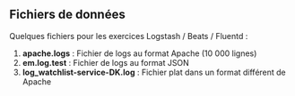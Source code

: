 
## Fichiers de données
Quelques fichiers pour les exercices Logstash / Beats / Fluentd :
1. **apache.logs** : Fichier de logs au format Apache (10 000 lignes)
2. **em.log.test** : Fichier de logs au format JSON
3. **log_watchlist-service-DK.log** : Fichier plat dans un format différent de Apache